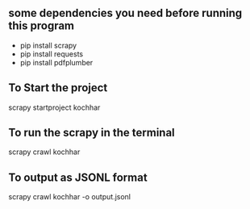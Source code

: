 ## some dependencies you need before running this program
- pip install scrapy
- pip install requests
- pip install pdfplumber

## To Start the project 
scrapy startproject kochhar
## To run the scrapy in the terminal
scrapy crawl kochhar 
## To output as JSONL format 
scrapy crawl kochhar -o output.jsonl
